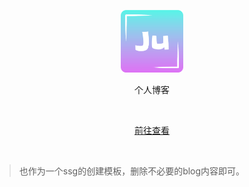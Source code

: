 <p align='center'>
  <img src='./public/apple-touch-icon.png' alt="Ju Peng's Blog" width='100'/>
</p>

<p align='center'>
个人博客
<br>
</p>

<br>

<p align='center'>
<a href="https://blog.jupeng.top/">前往查看</a>
</p>

<br>

> 也作为一个ssg的创建模板，删除不必要的blog内容即可。
